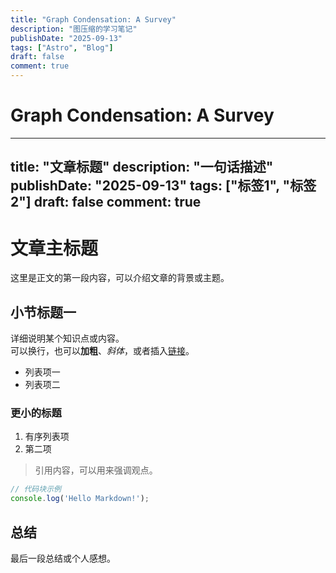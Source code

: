 ```yaml
---
title: "Graph Condensation: A Survey"
description: "图压缩的学习笔记"
publishDate: "2025-09-13"
tags: ["Astro", "Blog"]
draft: false
comment: true
---
```


# Graph Condensation: A Survey

---
title: "文章标题"
description: "一句话描述"
publishDate: "2025-09-13"
tags: ["标签1", "标签2"]
draft: false
comment: true
---

# 文章主标题

这里是正文的第一段内容，可以介绍文章的背景或主题。

## 小节标题一

详细说明某个知识点或内容。  
可以换行，也可以**加粗**、*斜体*，或者插入[链接](https://example.com)。

- 列表项一
- 列表项二

### 更小的标题

1. 有序列表项
2. 第二项

> 引用内容，可以用来强调观点。

```js
// 代码块示例
console.log('Hello Markdown!');
```

## 总结

最后一段总结或个人感想。